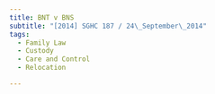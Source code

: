 ```yaml
---
title: BNT v BNS 
subtitle: "[2014] SGHC 187 / 24\_September\_2014"
tags:
  - Family Law
  - Custody
  - Care and Control
  - Relocation

---
```


